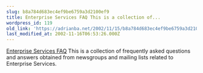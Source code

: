 ```yaml
---
slug: b8a784d683ec4ef9be6759a3d2100ef9
title: Enterprise Services FAQ This is a collection of...
wordpress_id: 119
old_link: 'https://adrianba.net/2002/11/15/b8a784d683ec4ef9be6759a3d2100ef9/'
last_modified_at: 2002-11-16T06:53:26.000Z
---
```


[Enterprise
Services FAQ](http://www.gotdotnet.com/team/xmlentsvcs/esfaq.aspx) This is a collection of frequently asked
questions and answers obtained from newsgroups and mailing lists
related to Enterprise Services.
